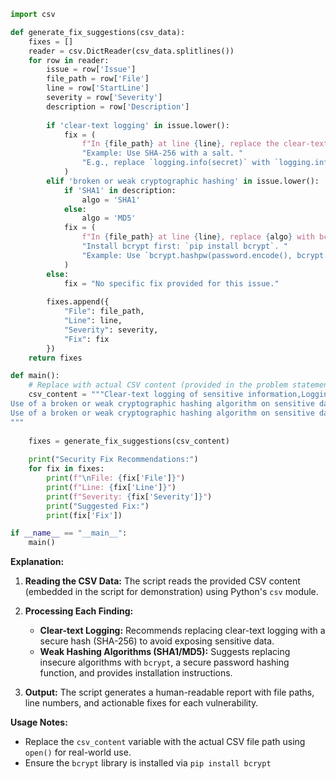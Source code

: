 ```python
import csv

def generate_fix_suggestions(csv_data):
    fixes = []
    reader = csv.DictReader(csv_data.splitlines())
    for row in reader:
        issue = row['Issue']
        file_path = row['File']
        line = row['StartLine']
        severity = row['Severity']
        description = row['Description']
        
        if 'clear-text logging' in issue.lower():
            fix = (
                f"In {file_path} at line {line}, replace the clear-text logging with a secure hash. "
                "Example: Use SHA-256 with a salt. "
                "E.g., replace `logging.info(secret)` with `logging.info(hashlib.sha256(secret.encode()).hexdigest())`."
            )
        elif 'broken or weak cryptographic hashing' in issue.lower():
            if 'SHA1' in description:
                algo = 'SHA1'
            else:
                algo = 'MD5'
            fix = (
                f"In {file_path} at line {line}, replace {algo} with bcrypt. "
                "Install bcrypt first: `pip install bcrypt`. "
                "Example: Use `bcrypt.hashpw(password.encode(), bcrypt.gensalt())`."
            )
        else:
            fix = "No specific fix provided for this issue."
        
        fixes.append({
            "File": file_path,
            "Line": line,
            "Severity": severity,
            "Fix": fix
        })
    return fixes

def main():
    # Replace with actual CSV content (provided in the problem statement)
    csv_content = """Clear-text logging of sensitive information,Logging sensitive information without encryption or hashing can expose it to an attacker.,error,This expression logs [["sensitive data (secret)"|"relative:///config.py:5:20:5:40"]] as clear text.,/config.py,15,11,15,16
Use of a broken or weak cryptographic hashing algorithm on sensitive data,Using broken or weak cryptographic hashing algorithms can compromise security.,warning,[["Sensitive data (password)"|"relative:///auth.py:33:19:33:26"]] is used in a hashing algorithm (SHA1) that is insecure for password hashing, since it is not a computationally expensive hash function.,/auth.py,35,25,35,41
Use of a broken or weak cryptographic hashing algorithm on sensitive data,Using broken or weak cryptographic hashing algorithms can compromise security.,warning,[["Sensitive data (password)"|"relative:///crypto.py:4:19:4:26"]] is used in a hashing algorithm (MD5) that is insecure for password hashing, since it is not a computationally expensive hash function.,/crypto.py,6,16,6,32
"""
    
    fixes = generate_fix_suggestions(csv_content)
    
    print("Security Fix Recommendations:")
    for fix in fixes:
        print(f"\nFile: {fix['File']}")
        print(f"Line: {fix['Line']}")
        print(f"Severity: {fix['Severity']}")
        print("Suggested Fix:")
        print(fix['Fix'])

if __name__ == "__main__":
    main()
```

**Explanation:**

1. **Reading the CSV Data:** The script reads the provided CSV content (embedded in the script for demonstration) using Python's `csv` module.

2. **Processing Each Finding:**
   - **Clear-text Logging:** Recommends replacing clear-text logging with a secure hash (SHA-256) to avoid exposing sensitive data.
   - **Weak Hashing Algorithms (SHA1/MD5):** Suggests replacing insecure algorithms with `bcrypt`, a secure password hashing function, and provides installation instructions.

3. **Output:** The script generates a human-readable report with file paths, line numbers, and actionable fixes for each vulnerability.

**Usage Notes:**
- Replace the `csv_content` variable with the actual CSV file path using `open()` for real-world use.
- Ensure the `bcrypt` library is installed via `pip install bcrypt`